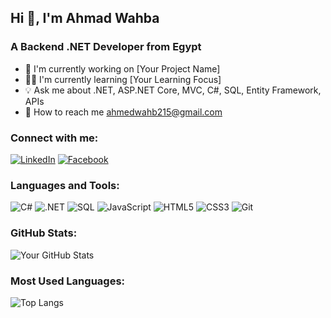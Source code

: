 ## Hi 👋, I'm Ahmad Wahba

### A Backend .NET Developer from Egypt

- 🌟 I'm currently working on [Your Project Name]
- 👨‍💻 I'm currently learning [Your Learning Focus]
- 💡 Ask me about .NET, ASP.NET Core, MVC, C#, SQL, Entity Framework, APIs
- 💬 How to reach me [ahmedwahb215@gmail.com](mailto:ahmedwahb215@gmail.com)

### Connect with me:
[![LinkedIn](https://img.shields.io/badge/LinkedIn-blue?style=for-the-badge&logo=linkedin)](your-linkedin-url)
[![Facebook](https://img.shields.io/badge/Facebook-blue?style=for-the-badge&logo=facebook)](your-facebook-url)

### Languages and Tools:
![C#](https://img.shields.io/badge/C%23-239120?style=for-the-badge&logo=c-sharp&logoColor=white)
![.NET](https://img.shields.io/badge/.NET-512BD4?style=for-the-badge&logo=dotnet&logoColor=white)
![SQL](https://img.shields.io/badge/SQL-CC2927?style=for-the-badge&logo=microsoft-sql-server&logoColor=white)
![JavaScript](https://img.shields.io/badge/JavaScript-F7DF1E?style=for-the-badge&logo=javascript&logoColor=black)
![HTML5](https://img.shields.io/badge/HTML5-E34F26?style=for-the-badge&logo=html5&logoColor=white)
![CSS3](https://img.shields.io/badge/CSS3-1572B6?style=for-the-badge&logo=css3&logoColor=white)
![Git](https://img.shields.io/badge/Git-F05032?style=for-the-badge&logo=git&logoColor=white)

### GitHub Stats:
![Your GitHub Stats](https://github-readme-stats.vercel.app/api?username=your-github-username&show_icons=true&theme=dark)

### Most Used Languages:
![Top Langs](https://github-readme-stats.vercel.app/api/top-langs/?username=your-github-username&layout=compact&theme=dark)
